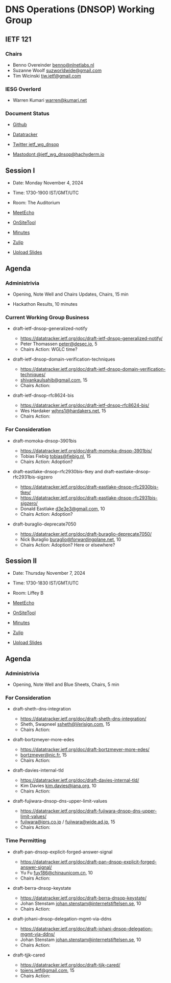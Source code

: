 # DNS Operations (DNSOP) Working Group

## IETF 121

### Chairs

* Benno Overeinder [benno@nlnetlabs.nl](benno@nlnetlabs.nl)
* Suzanne Woolf [suzworldwide@gmail.com](suzworldwide@gmail.com)
* Tim Wicinski [tjw.ietf@gmail.com](tjw.ietf@gmail.com)

### IESG Overlord

* Warren Kumari [warren@kumari.net](warren@kumari.net)

### Document Status

* [Github](https://github.com/ietf-wg-dnsop/wg-materials/blob/main/dnsop-document-status.md)
* [Datatracker](https://datatracker.ietf.org/wg/dnsop/documents/)

* [Twitter ietf_wg_dnsop](https://twitter.com/ietf_wg_dnsop)
* [Mastodont @ietf_wg_dnsop@hachyderm.io](https://hachyderm.io/@ietf_wg_dnsop)


## Session I

* Date: Monday November 4, 2024
* Time: 1730-1900 IST/GMT/UTC
* Room: The Auditorium

* [MeetEcho](https://meetings.conf.meetecho.com/ietf121/?session=33348)
* [OnSiteTool](https://meetings.conf.meetecho.com/onsite121/?session=33348)

* [Minutes](https://notes.ietf.org/notes-ietf-121-dnsop)
* [Zulip](https://zulip.ietf.org/#narrow/stream/dnsop)
* [Upload Slides](https://datatracker.ietf.org/meeting/121/session/33348/propose_slides)

## Agenda

### Administrivia

* Opening, Note Well and Chairs Updates, Chairs, 15 min

* Hackathon Results, 10 minutes

### Current Working Group Business

*   draft-ietf-dnsop-generalized-notify
    - https://datatracker.ietf.org/doc/draft-ietf-dnsop-generalized-notify/
    - Peter Thomassen <peter@desec.io>, 5
    - Chairs Action: WGLC time?

*   draft-ietf-dnsop-domain-verification-techniques
    - https://datatracker.ietf.org/doc/draft-ietf-dnsop-domain-verification-techniques/
    - shivankaulsahib@gmail.com, 15
    - Chairs Action:

*   draft-ietf-dnsop-rfc8624-bis
    - https://datatracker.ietf.org/doc/draft-ietf-dnsop-rfc8624-bis/
    - Wes Hardaker <wjhns1@hardakers.net>, 15
    - Chairs Action:

### For Consideration

*   draft-momoka-dnsop-3901bis
    - https://datatracker.ietf.org/doc/draft-momoka-dnsop-3901bis/
    - Tobias Fiebig <tobias@fiebig.nl>, 15
    - Chairs Action: Adoption?

*   draft-eastlake-dnsop-rfc2930bis-tkey and draft-eastlake-dnsop-rfc2931bis-sigzero
    - https://datatracker.ietf.org/doc/draft-eastlake-dnsop-rfc2930bis-tkey/
    - https://datatracker.ietf.org/doc/draft-eastlake-dnsop-rfc2931bis-sigzero/
    - Donald Eastlake <d3e3e3@gmail.com>, 10
    - Chairs Action: Adoption?

*   draft-buraglio-deprecate7050
    - https://datatracker.ietf.org/doc/draft-buraglio-deprecate7050/
    - Nick Buraglio buraglio@forwardingplane.net, 10
    - Chairs Action: Adoption? Here or elsewhere?


## Session II

* Date: Thursday November 7, 2024
* Time: 1730-1830 IST/GMT/UTC
* Room: Liffey B

* [MeetEcho](https://meetings.conf.meetecho.com/ietf121/?session=33349)
* [OnSiteTool](https://meetings.conf.meetecho.com/onsite121/?session=33349)

* [Minutes](https://notes.ietf.org/notes-ietf-121-dnsop)
* [Zulip](https://zulip.ietf.org/#narrow/stream/dnsop)
* [Upload Slides](https://datatracker.ietf.org/meeting/121/session/33349/propose_slides)

## Agenda

### Administrivia

* Opening, Note Well and Blue Sheets, Chairs, 5 min

### For Consideration

*   draft-sheth-dns-integration
    - https://datatracker.ietf.org/doc/draft-sheth-dns-integration/
    - Sheth, Swapneel <ssheth@Verisign.com>, 15
    - Chairs Action:

*   draft-bortzmeyer-more-edes
    - https://datatracker.ietf.org/doc/draft-bortzmeyer-more-edes/
    - bortzmeyer@nic.fr, 15
    - Chairs Action:

*   draft-davies-internal-tld
    - https://datatracker.ietf.org/doc/draft-davies-internal-tld/
    - Kim Davies <kim.davies@iana.org>, 10
    - Chairs Action:

*   draft-fujiwara-dnsop-dns-upper-limit-values
    - https://datatracker.ietf.org/doc/draft-fujiwara-dnsop-dns-upper-limit-values/
    - fujiwara@jprs.co.jp / fujiwara@wide.ad.jp, 15
    - Chairs Action:

### Time Permitting

*   draft-pan-dnsop-explicit-forged-answer-signal
    - https://datatracker.ietf.org/doc/draft-pan-dnsop-explicit-forged-answer-signal/
    - Yu Fu <fuy186@chinaunicom.cn>, 10
    - Chairs Action:

*   draft-berra-dnsop-keystate
    - https://datatracker.ietf.org/doc/draft-berra-dnsop-keystate/
    - Johan Stenstam <johan.stenstam@internetstiftelsen.se>, 10
    - Chairs Action:

*   draft-johani-dnsop-delegation-mgmt-via-ddns
    - https://datatracker.ietf.org/doc/draft-johani-dnsop-delegation-mgmt-via-ddns/
    - Johan Stenstam <johan.stenstam@internetstiftelsen.se>, 10
    - Chairs Action:

*   draft-tjjk-cared
    - https://datatracker.ietf.org/doc/draft-tjjk-cared/
    - tojens.ietf@gmail.com, 15
    - Chairs Action:

